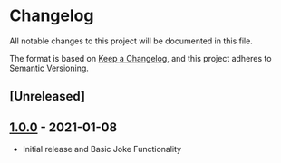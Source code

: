 # Changelog
All notable changes to this project will be documented in this file.

The format is based on [Keep a Changelog](https://keepachangelog.com/en/1.0.0/),
and this project adheres to [Semantic Versioning](https://semver.org/spec/v2.0.0.html).

## [Unreleased]

## [1.0.0] - 2021-01-08
- Initial release and Basic Joke Functionality

[1.0.0]: https://github.com/moaalaa/say-a-joke/releases/tag/1.0.0


